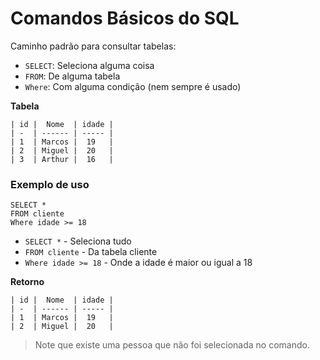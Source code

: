 # Comandos Básicos do SQL
Caminho padrão para consultar tabelas:

- ```SELECT```: Seleciona alguma coisa
- ```FROM```: De alguma tabela
- ```Where```: Com alguma condição (nem sempre é usado)

**Tabela**

    | id |  Nome  | idade |
    | -  | ------ | ----- |
    | 1  | Marcos |  19   |
    | 2  | Miguel |  20   |
    | 3  | Arthur |  16   |

### Exemplo de uso

    SELECT *
    FROM cliente
    Where idade >= 18

- ```SELECT *``` - Seleciona tudo
- ```FROM cliente``` - Da tabela cliente
- ```Where idade >= 18``` - Onde a idade é maior ou igual a 18

**Retorno**

    | id |  Nome  | idade |
    | -  | ------ | ----- |
    | 1  | Marcos |  19   |
    | 2  | Miguel |  20   |

> Note que existe uma pessoa que não foi selecionada no comando.